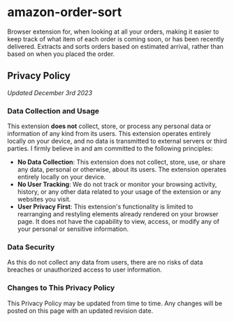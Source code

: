 # amazon-order-sort
Browser extension for, when looking at all your orders, making it easier to keep track of what item of each order is coming soon, or has been recently delivered. Extracts and sorts orders based on estimated arrival, rather than based on when you placed the order.

## Privacy Policy  
*Updated December 3rd 2023*  
### Data Collection and Usage

This extension **does not** collect, store, or process any personal data or information of any kind from its users. 
This extension operates entirely locally on your device, and no data is transmitted to external servers or third parties. I firmly believe in and am committed to the following principles:
- **No Data Collection**: This extension does not collect, store, use, or share any data, personal or otherwise, about its users. The extension operates entirely locally on your device.  
- **No User Tracking**: We do not track or monitor your browsing activity, history, or any other data related to your usage of the extension or any websites you visit.  
- **User Privacy First**: This extension's functionality is limited to rearranging and restyling elements already rendered on your browser page. It does not have the capability to view, access, or modify any of your personal or sensitive information.

### Data Security

As this do not collect any data from users, there are no risks of data breaches or unauthorized access to user information.  

### Changes to This Privacy Policy

This Privacy Policy may be updated from time to time. Any changes will be posted on this page with an updated revision date.
